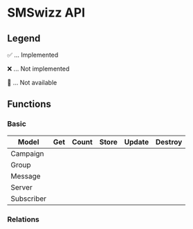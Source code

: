 # SMSwizz API

## Legend

:white_check_mark: ... Implemented 

:x: ... Not implemented

:no_entry_sign: ... Not available

## Functions

### Basic
Model | Get | Count | Store | Update | Destroy
----- | --- | ----- | ----- | ------ | -------
Campaign | 
Group |
Message |
Server |
Subscriber |

### Relations